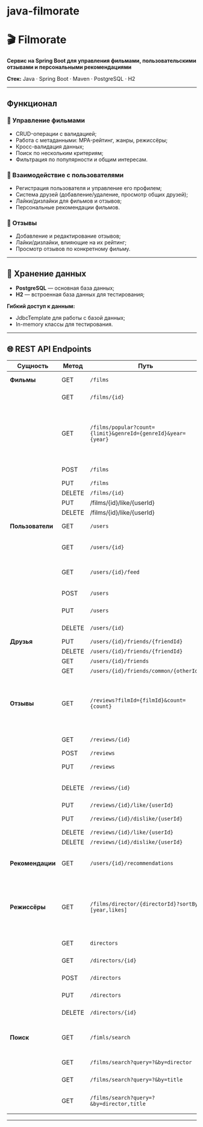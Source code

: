 # java-filmorate
# 🎬 Filmorate

**Сервис на Spring Boot для управления фильмами, пользовательскими отзывами и персональными рекомендациями**

**Стек:** Java · Spring Boot · Maven · PostgreSQL · H2

---

## Функционал

### 🎥 Управление фильмами
- CRUD-операции с валидацией;
- Работа с метаданными: MPA-рейтинг, жанры, режиссёры;
- Кросс-валидация данных;
- Поиск по нескольким критериям;
- Фильтрация по популярности и общим интересам.

### 👥 Взаимодействие с пользователями
- Регистрация пользователя и управление его профилем;
- Система друзей (добавление/удаление, просмотр общих друзей);
- Лайки/дизлайки для фильмов и отзывов;
- Персональные рекомендации фильмов.

### 📝 Отзывы
- Добавление и редактирование отзывов;
- Лайки/дизлайки, влияющие на их рейтинг;
- Просмотр отзывов по конкретному фильму.

---

## 💾 Хранение данных

- **PostgreSQL** — основная база данных;
- **H2** — встроенная база данных для тестирования;

**Гибкий доступ к данным:**
- JdbcTemplate для работы с базой данных;
- In-memory классы для тестирования.

---

## 🌐 REST API Endpoints

| Сущность | Метод | Путь | Описание |
|----------|-------|------|----------|
| **Фильмы** | GET | `/films` | Получить список всех фильмов |
|  | GET | `/films/{id}` | Получить фильм по ID |
|  | GET | `/films/popular?count={limit}&genreId={genreId}&year={year}` | Получить список самых популярных фильмов указанного жанра за нужный год |
|  | POST | `/films` | Добавить новый фильм |
|  | PUT | `/films` | Обновить фильм |
|  | DELETE | `/films/{id}` | Удалить фильм |
|  | PUT | /films/{id}/like/{userId} | Поставить лайк |
|  | DELETE | /films/{id}/like/{userId} | Удалить лайк |
| **Пользователи** | GET | `/users` | Получить список пользователей |
|  | GET | `/users/{id}` | Получить пользователя по ID |
|  | GET | `/users/{id}/feed` | Получение ленты событий пользователя |
|  | POST | `/users` | Создать нового пользователя |
|  | PUT | `/users` | Обновить пользователя |
|  | DELETE | `/users/{id}` | Удалить пользователя |
| **Друзья** | PUT | `/users/{id}/friends/{friendId}` | Добавить друга |
|  | DELETE | `/users/{id}/friends/{friendId}` | Удалить друга |
|  | GET | `/users/{id}/friends` | Список друзей |
|  | GET | `/users/{id}/friends/common/{otherId}` | Общие друзья |
| **Отзывы** | GET | `/reviews?filmId={filmId}&count={count}` | Получение всех отзывов по ID фильма, если фильм не указан то всех. Если кол-во не указано, то 10 |
|  | GET | `/reviews/{id}` | Получить отзыв по ID |
|  | POST | `/reviews` | Создать отзыв |
|  | PUT | `/reviews` | Отредактировать отзыв |
|  | DELETE | `/reviews/{id}` | Удалить имеющийся отзыв |
|  | PUT | `/reviews/{id}/like/{userId}` | Поставить лайк |
|  | PUT | `/reviews/{id}/dislike/{userId}` | Поставить дизлайк |
|  | DELETE | `/reviews/{id}/like/{userId}` | Удалить лайк |
|  | DELETE | `/reviews/{id}/dislike/{userId}` | Удалить дизлайк |
| **Рекомендации** | GET | `/users/{id}/recommendations` | Получить персональные рекомендации фильмов |
| **Режиссёры** | GET | `/films/director/{directorId}?sortBy=[year,likes]` | Получить список фильмов режиссера, отсортированных по количеству лайков или году выпуска |
|  | GET | `directors` | Получить список всех режиссёров |
|  | GET | `/directors/{id}` | Получить режиссёра по ID |
|  | POST | `/directors` | Создать режиссёра |
|  | PUT | `/directors` |Отредактировать режиссёра |
|  | DELETE | `/directors/{id}` | Удалить режиссёра |
| **Поиск** | GET | `/fimls/search` | Получение списка фильмов, отсортированных по популярности |
|  | GET | `/films/search?query=?&by=director` | Поиск по режиссерам
|  | GET | `/films/search?query=?&by=title` | Поиск по названиям
|  | GET | `/films/search?query=?&by=director,title` | Поиск и по режиссерам, и по названиям | 

---

